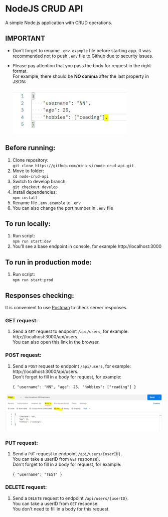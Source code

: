# NodeJS CRUD API

A simple Node.js application with CRUD operations.

## IMPORTANT

- Don't forget to rename `.env.example` file before starting app. It was recommended not to push `.env` file to Github due to security issues.

- Please pay attention that you pass the body for request in the right format.  
  For example, there should be **NO comma** after the last property in JSON:

  ![Wrong format](https://github.com/nina-si/node-crud-api/raw/develop/src/assets/error.JPG)

## Before running:

1. Clone repository:  
   `git clone https://github.com/nina-si/node-crud-api.git`
2. Move to folder:  
   `cd node-crud-api`
3. Switch to develop branch:  
   `git checkout develop`
4. Install dependencies:  
   `npm install`
5. Rename file `.env.example` to `.env`
6. You can also change the port number in `.env` file

## To run locally:

1. Run script:  
   `npm run start:dev`
2. You'll see a base endpoint in console, for example http://localhost:3000

## To run in production mode:

1. Run script:  
   `npm run start:prod`

## Responses checking:

It is convenient to use [Postman](https://www.postman.com/downloads/) to check server responses.

### GET request:

1. Send a `GET` request to endpoint `/api/users`, for example: http://localhost:3000/api/users.  
   You can also open this link in the browser.

### POST request:

1. Send a `POST` request to endpoint `/api/users`, for example: http://localhost:3000/api/users.  
   Don't forget to fill in a body for request, for example:

   `{
    "username": "NN",
    "age": 25,
    "hobbies": ["reading"]
}`

![POST example](https://github.com/nina-si/node-crud-api/raw/develop/src/assets/post-example.JPG)

### PUT request:

1. Send a `PUT` request to endpoint `/api/users/{userID}`.  
   You can take a userID from `GET` response).  
   Don't forget to fill in a body for request, for example:

   `{
    "username": "TEST"
   }`

### DELETE request:

1. Send a `DELETE` request to endpoint `/api/users/{userID}`.  
   You can take a userID from `GET` response.  
   You don't need to fill in a body for this request.
